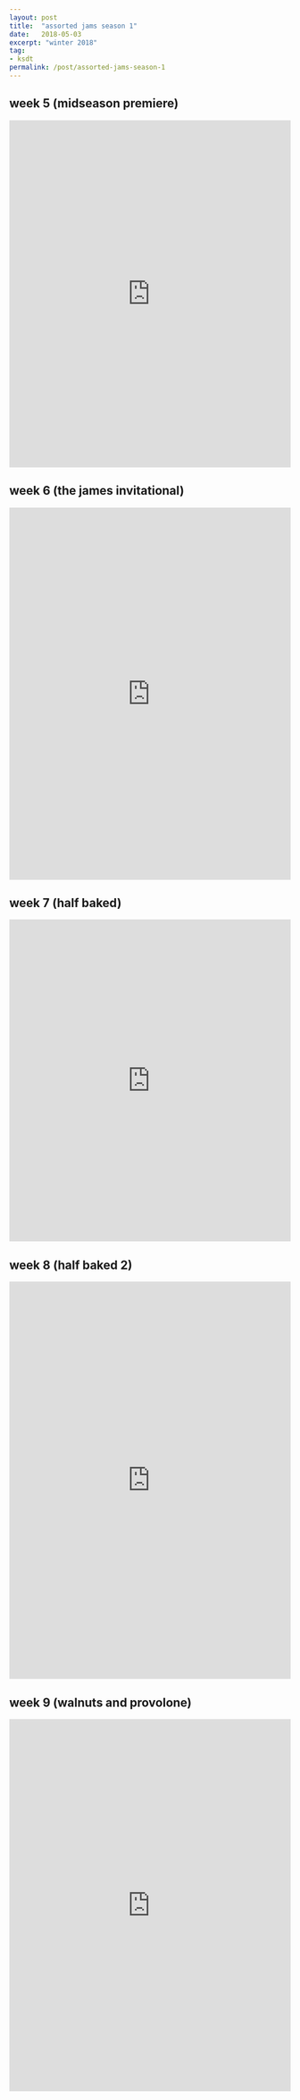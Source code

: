 ```yaml
---
layout: post
title:  "assorted jams season 1"
date:   2018-05-03
excerpt: "winter 2018"
tag:
- ksdt
permalink: /post/assorted-jams-season-1
---
```


<style>
h3 {
	margin: 0em 0em 0.5em;
}
iframe {
	width: 100%;
}
</style>

## week 5 (midseason premiere)
<iframe src="https://open.spotify.com/embed/user/theflyingpineapple/playlist/0RbEfZHTlUd7ZM47L6UXTh" height="622" frameborder="0" allowtransparency="true" allow="encrypted-media"></iframe>

## week 6 (the james invitational)
<iframe src="https://open.spotify.com/embed/user/theflyingpineapple/playlist/2eXUnN2sr70FzebGMui7aG" height="667" frameborder="0" allowtransparency="true" allow="encrypted-media"></iframe>

## week 7 (half baked)
<iframe src="https://open.spotify.com/embed/user/theflyingpineapple/playlist/2qZoyCnZqwigU2OcaDpzWb" height="577" frameborder="0" allowtransparency="true" allow="encrypted-media"></iframe>

## week 8 (half baked 2)
<iframe src="https://open.spotify.com/embed/user/theflyingpineapple/playlist/5CCh8Q70jpQIksu59dmsHz" height="712" frameborder="0" allowtransparency="true" allow="encrypted-media"></iframe>

## week 9 (walnuts and provolone)
<iframe src="https://open.spotify.com/embed/user/theflyingpineapple/playlist/3MVmOI3um9tgAzcVxpqImn" height="667" frameborder="0" allowtransparency="true" allow="encrypted-media"></iframe>